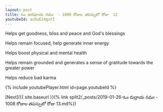 ```yaml
---
layout: post
title: ఓం అనఘాయ నమః  - 1008 రోజుల తపస్సులో రోజు  12
youtubeId: acDuE14gvtI
---
```

 
 
Helps get goodness, bliss and peace and God's blessings
 
Helps remain focused, help generate inner energy 
 
Helps boost physical and mental health 
 
Helps remain grounded and generates a sense of gratitude towards the greater power 
 
Helps reduce bad karma
 
 
 
 


{% include youtubePlayer.html id=page.youtubeId %}
 
[Next]({{ site.baseurl }}{% link  split2/_posts/2019-01-26-ఓం రుద్రాయ నమః  - 1008 రోజుల తపస్సులో రోజు  13.md%})
 
